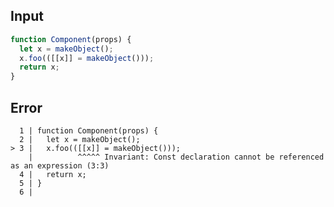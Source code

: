
## Input

```javascript
function Component(props) {
  let x = makeObject();
  x.foo(([[x]] = makeObject()));
  return x;
}

```


## Error

```
  1 | function Component(props) {
  2 |   let x = makeObject();
> 3 |   x.foo(([[x]] = makeObject()));
    |          ^^^^^ Invariant: Const declaration cannot be referenced as an expression (3:3)
  4 |   return x;
  5 | }
  6 |
```
          
      